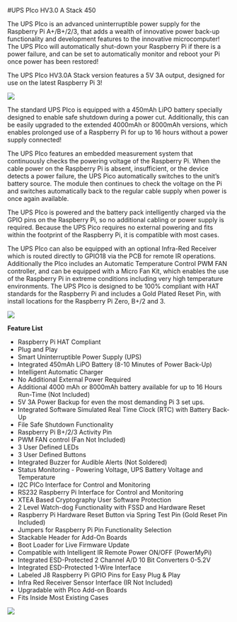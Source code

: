 #UPS PIco HV3.0 A Stack 450

The UPS PIco is an advanced uninterruptible power supply for the Raspberry Pi A+/B+/2/3, that adds a wealth of innovative power back-up functionality and development features to the innovative microcomputer! The UPS PIco will automatically shut-down your Raspberry Pi if there is a power failure, and can be set to automatically monitor and reboot your Pi once power has been restored!

The UPS PIco HV3.0A Stack version features a 5V 3A output, designed for use on the latest Raspberry Pi 3!

![](https://www.modmypi.com/image/data/rpi-products/breakout-boards/modmypi/pico/update-2/DSC_0794.jpg)

The standard UPS PIco is equipped with a 450mAh LiPO battery specially designed to enable safe shutdown during a power cut. Additionally, this can be easily upgraded to the extended 4000mAh or 8000mAh versions, which enables prolonged use of a Raspberry Pi for up to 16 hours without a power supply connected!

The UPS PIco features an embedded measurement system that continuously checks the powering voltage of the Raspberry Pi. When the cable power on the Raspberry Pi is absent, insufficient, or the device detects a power failure, the UPS Pico automatically switches to the unit’s battery source. The module then continues to check the voltage on the Pi and switches automatically back to the regular cable supply when power is once again available.

The UPS PIco is powered and the battery pack intelligently charged via the GPIO pins on the Raspberry Pi, so no additional cabling or power supply is required. Because the UPS Pico requires no external powering and fits within the footprint of the Raspberry Pi, it is compatible with most cases.

The UPS PIco can also be equipped with an optional Infra-Red Receiver which is routed directly to GPIO18 via the PCB for remote IR operations. Additionally the PIco includes an Automatic Temperature Control PWM FAN controller, and can be equipped with a Micro Fan Kit, which enables the use of the Raspberry Pi in extreme conditions including very high temperature environments. The UPS PIco is designed to be 100% compliant with HAT standards for the Raspberry Pi and includes a Gold Plated Reset Pin, with install locations for the Raspberry Pi Zero, B+/2 and 3.

![](https://www.modmypi.com/image/data/rpi-products/breakout-boards/modmypi/pico/update-2/ups-pico-stack.png)

**Feature List**

* Raspberry Pi HAT Compliant
* Plug and Play
* Smart Uninterruptible Power Supply (UPS)
* Integrated 450mAh LiPO Battery (8-10 Minutes of Power Back-Up)
* Intelligent Automatic Charger
* No Additional External Power Required
* Additional 4000 mAh or 8000mAh battery available for up to 16 Hours Run-Time (Not Included)
* 5V 3A Power Backup for even the most demanding Pi 3 set ups.
* Integrated Software Simulated Real Time Clock (RTC) with Battery Back-Up
* File Safe Shutdown Functionality
* Raspberry Pi B+/2/3 Activity Pin
* PWM FAN control (Fan Not Included)
* 3 User Defined LEDs
* 3 User Defined Buttons
* Integrated Buzzer for Audible Alerts (Not Soldered)
* Status Monitoring - Powering Voltage, UPS Battery Voltage and Temperature
* I2C PICo Interface for Control and Monitoring
* RS232 Raspberry Pi Interface for Control and Monitoring
* XTEA Based Cryptography User Software Protection
* 2 Level  Watch-dog Functionality with FSSD and Hardware Reset
* Raspberry Pi Hardware Reset Button via Spring Test Pin (Gold Reset Pin Included)
* Jumpers for Raspberry Pi  Pin Functionality Selection
* Stackable Header  for Add-On Boards
* Boot Loader for Live Firmware Update
* Compatible with Intelligent IR Remote Power ON/OFF (PowerMyPi)
* Integrated ESD-Protected 2 Channel A/D 10 Bit Converters 0-5.2V
* Integrated ESD-Protected 1-Wire Interface
* Labeled J8 Raspberry Pi GPIO Pins for Easy Plug & Play
* Infra Red Receiver Sensor Interface (IR Not Included)
* Upgradable with PIco Add-on Boards
* Fits Inside Most Existing Cases

![](https://www.modmypi.com/image/data/git/ups-pico/pico-wiki-3.jpg)